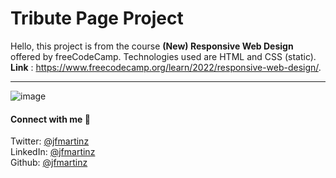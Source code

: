 # Tribute Page Project
Hello, this project is from the course **(New) Responsive Web Design** offered by freeCodeCamp. Technologies used are HTML and CSS (static).<br>
**Link** : https://www.freecodecamp.org/learn/2022/responsive-web-design/.

---
![image](https://user-images.githubusercontent.com/129386460/229966116-b5e2a933-b5e9-43a8-ac85-b2063f5e07a1.png)

#### Connect with me 🤝

Twitter: [@jfmartinz](https://twitter.com/jfmartinz)<br>
LinkedIn: [@jfmartinz](https://www.linkedin.com/in/jfmartinz/)<br>
Github: [@jfmartinz](https://github.com/jfmartinz)
